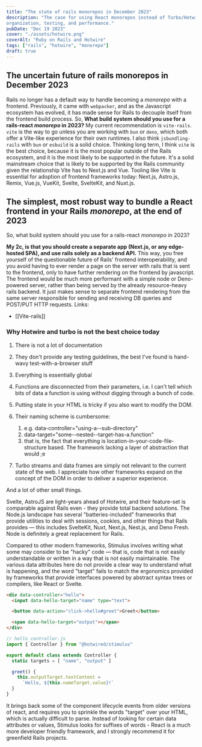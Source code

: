 ```yaml
---
title: "The state of rails monorepos in December 2023"
description: "The case for using React monorepos instead of Turbo/Hotwire - code
organization, testing, and performance."
pubDate: "Dec 19 2023"
cover: "./assets/hotwire.png"
coverAlt: "Ruby on Rails and Hotwire"
tags: ["rails", "hotwire", "monorepo"]
draft: true
---
```


## The uncertain future of rails monorepos in December 2023

Rails no longer has a default way to handle becoming a *monorepo* with a
frontend. Previously, it came with `webpacker`, and as the Javascript ecosystem
has evolved, it has made sense for Rails to decouple itself from the frontend build
process. So, **What build system should you use for a rails-react *monorepo* in
2023?** My current recommendation is `vite-rails`. `vite` is the way to go
unless you are working with `bun` or `deno`, which both offer a Vite-like
experience for their own runtimes. I also think `jsbundling-rails` with `bun` or
`esbuild` is a solid choice. Thinking long term, I think `vite` is the best
choice, because it is the most popular outside of the Rails ecosystem, and it is
the most likely to be supported in the future. It's a solid mainstream choice
that is likely to be supported by the Rails community given the relationship
Vite has to Next.js and Vue. Tooling like Vite is essential for adoption of
frontend frameworks today: Next.js, Astro.js, Remix, Vue.js, VueKit, Svelte, SvelteKit, and Nuxt.js.

## The simplest, most robust way to bundle a React frontend in your Rails *monorepo*, at the end of 2023

So, what build system should you use for a rails-react *monorepo* in 2023?

**My 2c, is that you should create a separate app (Next.js, or any edge-hosted
SPA), and use rails solely as a backend API.** This way, you free yourself of the
questionable future of Rails' frontend interoperability, and you avoid having to
ever render a page on the server with rails that is sent to the frontend, only
to have further rendering on the frontend by javascript. The frontend would be
much more performant with a simple node or Deno-powered server, rather than
being served by the already resource-heavy rails backend. It just makes sense to
separate frontend rendering from the same server responsible for sending and
receiving DB queries and POST/PUT HTTP requests.
Links:

- \[\[Vite-rails\]\]

### Why Hotwire and turbo is not the best choice today

1. There is not a lot of documentation

1. They don't provide any testing guidelines, the best I've found is hand-wavy
   test-with-a-browser stuff

1. Everything is essentially global

1. Functions are disconnected from their parameters, i.e. I can't tell which
   bits of data a function is using without digging through a bunch of code.

1. Putting state in your HTML is tricky if you also want to modify the DOM.

1. Their naming scheme is cumbersome:

   1. e.g. data-controller="using-a--sub-directory"
   1. data-target="some--nested--target-has-a.function"
   1. that is, the fact that everything is location-in-your-code-file-structure
      based. The framework lacking a layer of abstraction that would ;e

1. Turbo streams and data frames are simply not relevant to the current state of
   the web. I appreciate how other frameworks expand on the concept of the DOM
   in order to deliver a superior  experience.

And a lot of other small things.

Svelte, AstroJS are light-years ahead of Hotwire, and their feature-set is
comparable against Rails even - they provide total backend solutions. The Node.js
landscape has several "batteries-included" frameworks that provide utilities to
deal with sessions, cookies, and other things that Rails provides — this
includes SvelteKit, Nuxt, Next.js, Nest.js, and Deno Fresh. Node is definitely a great
replacement for Rails.

Compared to other modern frameworks, Stimulus involves writing what some may
consider to be "hacky" code — that is, code that is not easily
understandable or written in a way that is not easily maintainable. The various
data attributes here do not provide a clear way to understand what is happening,
and the word "target" fails to match the ergonomics provided by frameworks that
provide interfaces powered by abstract syntax trees or compilers, like React or Svelte.

```html
<div data-controller="hello">
  <input data-hello-target="name" type="text">

  <button data-action="click->hello#greet">Greet</button>

  <span data-hello-target="output"></span>
</div>
```

```js
// hello_controller.js
import { Controller } from "@hotwired/stimulus"

export default class extends Controller {
  static targets = [ "name", "output" ]

  greet() {
    this.outputTarget.textContent =
      `Hello, ${this.nameTarget.value}!`
  }
}
```

It brings back some of the component lifecycle events from older versions of
react, and requires you to sprinkle the words "target" over your HTML, which is
actually difficult to parse. Instead of looking for certain data attributes or
values, Stimulus looks for suffixes of words - React is a much more developer
friendly framework, and I strongly recommend it for greenfield Rails projects.
